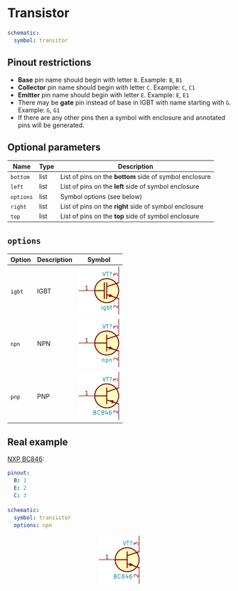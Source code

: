 Transistor
==========

```yaml
schematic:
  symbol: transitor
```

Pinout restrictions
-------------------

* **Base** pin name should begin with letter `B`. Example: `B`, `B1`
* **Collector** pin name should begin with letter `C`. Example: `C`, `C1`
* **Emitter** pin name should begin with letter `E`. Example: `E`, `E1`
* There may be **gate** pin instead of base in IGBT with name starting with `G`. Example: `G`, `G1`
* If there are any other pins then a symbol with enclosure and annotated pins will be generated.

Optional parameters
-------------------

| Name | Type | Description |
|------|------|-------------|
| `bottom` | list | List of pins on the **bottom** side of symbol enclosure |
| `left` | list | List of pins on the **left** side of symbol enclosure |
| `options` | list | Symbol options (see below) |
| `right` | list | List of pins on the **right** side of symbol enclosure |
| `top` | list | List of pins on the **top** side of symbol enclosure |

`options`
---------

| Option | Description | Symbol |
|--------|-------------|--------|
| `igbt` | IGBT | <img src="/img/symbols/transistor/igbt.svg" width="92" alt="IGBT"> |
| `npn` | NPN | <img src="/img/symbols/transistor/npn.svg" width="92" alt="NPN"> |
| `pnp` |  PNP | <img src="/img/symbols/transistor/pnp.svg" width="92" alt="PNP"> |

Real example
------------

[NXP BC846](https://github.com/qeda/library/blob/master/nxp/bc846.yaml):

```yaml
pinout:
  B: 1
  E: 2
  C: 3

schematic:
  symbol: transistor
  options: npn
```

<center><img src="/img/symbols/transistor/bc846.svg" width="92" alt="NXP BC846"></center>
